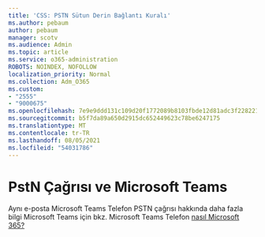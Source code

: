 ```yaml
---
title: 'CSS: PSTN Sütun Derin Bağlantı Kuralı'
ms.author: pebaum
author: pebaum
manager: scotv
ms.audience: Admin
ms.topic: article
ms.service: o365-administration
ROBOTS: NOINDEX, NOFOLLOW
localization_priority: Normal
ms.collection: Adm_O365
ms.custom:
- "2555"
- "9000675"
ms.openlocfilehash: 7e9e9ddd131c109d20f1772089b8103fbde12d81adc3f2282210c8a9e2e43611
ms.sourcegitcommit: b5f7da89a650d2915dc652449623c78be6247175
ms.translationtype: MT
ms.contentlocale: tr-TR
ms.lasthandoff: 08/05/2021
ms.locfileid: "54031786"
---
```

# <a name="pstn-calling-with-microsoft-teams"></a>PstN Çağrısı ve Microsoft Teams

Aynı e-posta Microsoft Teams Telefon PSTN çağrısı hakkında daha fazla bilgi Microsoft Teams için bkz. Microsoft Teams Telefon [nasıl Microsoft 365?](https://docs.microsoft.com/microsoftteams/what-is-phone-system-in-office-365)